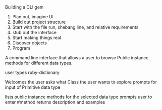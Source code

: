 Building a CLI gem

1. Plan out, imagine UI
2. Build out project structure
3. Start with the file run, shebang line, and relative requirements
4. stub out the interface
5. Start making things real
6. Discover objects
7. Program


A command line interface that allows a user to browse Public instance methods for different data types.

user types ruby-dictionary

Welcomes the user
asks what Class the user wants to explore
prompts for input of Primitive data type

lists public instance methods for the selected data type
prompts user to enter #method
returns description and examples

